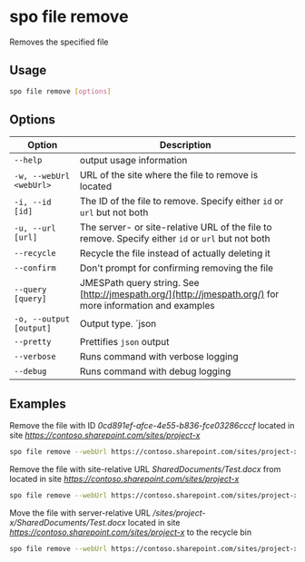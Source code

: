 # spo file remove

Removes the specified file

## Usage

```sh
spo file remove [options]
```

## Options

Option|Description
------|-----------
`--help`|output usage information
`-w, --webUrl <webUrl>`|URL of the site where the file to remove is located
`-i, --id [id]`|The ID of the file to remove. Specify either `id` or `url` but not both
`-u, --url [url]`|The server- or site-relative URL of the file to remove. Specify either `id` or `url` but not both
`--recycle`|Recycle the file instead of actually deleting it
`--confirm`|Don't prompt for confirming removing the file
`--query [query]`|JMESPath query string. See [http://jmespath.org/](http://jmespath.org/) for more information and examples
`-o, --output [output]`|Output type. `json|text`. Default `text`
`--pretty`|Prettifies `json` output
`--verbose`|Runs command with verbose logging
`--debug`|Runs command with debug logging

## Examples

Remove the file with ID _0cd891ef-afce-4e55-b836-fce03286cccf_ located in site _https://contoso.sharepoint.com/sites/project-x_

```sh
spo file remove --webUrl https://contoso.sharepoint.com/sites/project-x --id 0cd891ef-afce-4e55-b836-fce03286cccf
```

Remove the file with site-relative URL _SharedDocuments/Test.docx_ from located in site _https://contoso.sharepoint.com/sites/project-x_

```sh
spo file remove --webUrl https://contoso.sharepoint.com/sites/project-x --url SharedDocuments/Test.docx
```

Move the file with server-relative URL _/sites/project-x/SharedDocuments/Test.docx_ located in site _https://contoso.sharepoint.com/sites/project-x_ to the recycle bin

```sh
spo file remove --webUrl https://contoso.sharepoint.com/sites/project-x --url /sites/project-x/SharedDocuments/Test.docx --recycle
```